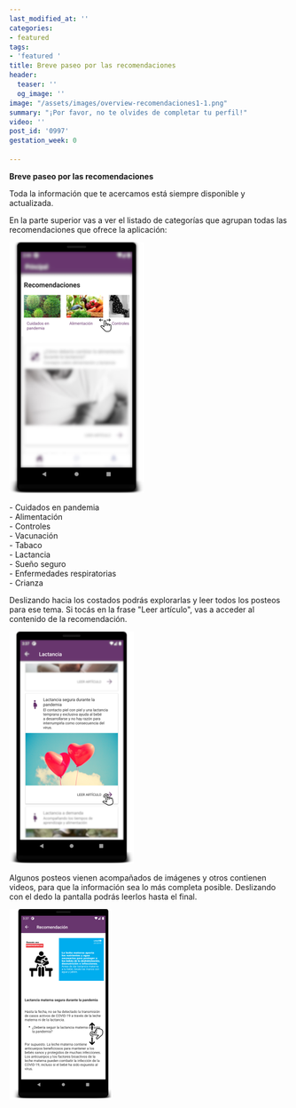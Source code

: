 ```yaml
---
last_modified_at: ''
categories:
- featured
tags:
- 'featured '
title: Breve paseo por las recomendaciones
header:
  teaser: ''
  og_image: ''
image: "/assets/images/overview-recomendaciones1-1.png"
summary: "¡Por favor, no te olvides de completar tu perfil!"
video: ''
post_id: '0997'
gestation_week: 0

---
```

**Breve paseo por las recomendaciones**

Toda la información que te acercamos está siempre disponible y actualizada.

En la parte superior vas a ver el listado de categorías que agrupan todas las recomendaciones que ofrece la aplicación:

![](/assets/images/125.png)

\- Cuidados en pandemia  
\- Alimentación  
\- Controles  
\- Vacunación  
\- Tabaco  
\- Lactancia  
\- Sueño seguro  
\- Enfermedades respiratorias  
\- Crianza

Deslizando hacia los costados podrás explorarlas y leer todos los posteos para ese tema. Si tocás en la frase "Leer artículo", vas a acceder al contenido de la recomendación.

![](/assets/images/124.png)

Algunos posteos vienen acompañados de imágenes y otros contienen videos, para que la información sea lo más completa posible. Deslizando con el dedo la pantalla podrás leerlos hasta el final.

![](/assets/images/123.png)